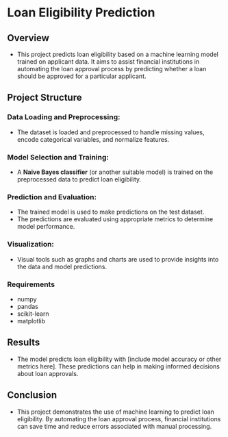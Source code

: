 # Loan Eligibility Prediction
## Overview
- This project predicts loan eligibility based on a machine learning model trained on applicant data. It aims to assist financial institutions in automating the loan approval process by predicting whether a loan should be approved for a particular applicant.

## Project Structure
### Data Loading and Preprocessing:
- The dataset is loaded and preprocessed to handle missing values, encode categorical variables, and normalize features.

### Model Selection and Training:
- A **Naive Bayes classifier** (or another suitable model) is trained on the preprocessed data to predict loan eligibility.

### Prediction and Evaluation:
- The trained model is used to make predictions on the test dataset.
- The predictions are evaluated using appropriate metrics to determine model performance.

### Visualization:
- Visual tools such as graphs and charts are used to provide insights into the data and model predictions.

### Requirements
- numpy
- pandas
- scikit-learn
- matplotlib

## Results
- The model predicts loan eligibility with [include model accuracy or other metrics here]. These predictions can help in making informed decisions about loan approvals.

## Conclusion
- This project demonstrates the use of machine learning to predict loan eligibility. By automating the loan approval process, financial institutions can save time and reduce errors associated with manual processing.
